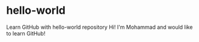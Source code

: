 # hello-world
Learn GitHub with hello-world repository
Hi! I'm Mohammad and would like to learn GitHub!
